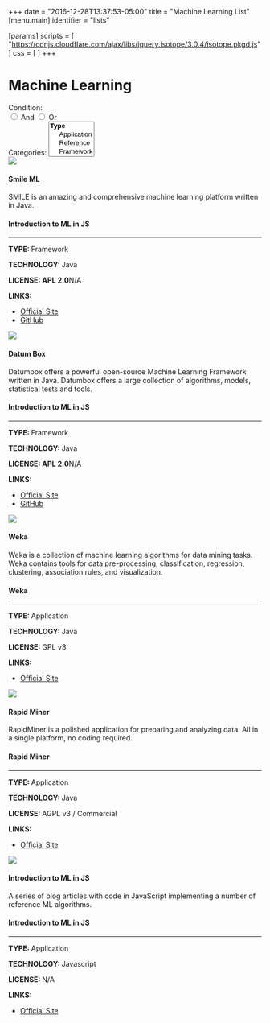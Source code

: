 +++
date = "2016-12-28T13:37:53-05:00"
title = "Machine Learning List"
[menu.main]
  identifier = "lists"

[params]
  scripts = [
    "https://cdnjs.cloudflare.com/ajax/libs/jquery.isotope/3.0.4/isotope.pkgd.js"
  ]
  css = [
  ]
+++

# Machine Learning

<div>
    <label>Condition:</label>
    <div id="operation" class="btn-group" data-toggle="buttons">
        <label class="btn btn-primary">
            <input type="radio" name="options" value="and"> And </input>
        </label>
        <label class="btn btn-primary active">
            <input type="radio" name="options" value="or"> Or </input>
        </label>
    </div>
    <label>Categories:</label>
    <select id="filter-selector" multiple="multiple">
        <optgroup label="Type">
            <option value=".app">Application</option>
            <option value=".reference">Reference</option>
            <option value=".framework">Framework</option>
        </optgroup>
        <optgroup label="Technology">
            <option value=".javascript">Javascript</option>
            <option value=".java">Java</option>
        </optgroup>
    </select>
</div>

<div class="grid">
    <div class="deck java framework">
        <div class="card" onclick="flip(this)">
            <div class="front">
                <img src="/images/lists/ml/smile_ml.png"></img>
                <h4>Smile ML</h4>
                    <p>SMILE is an amazing and comprehensive machine learning platform written in Java.</p>
            </div>
            <div class="back">
                <h4>Introduction to ML in JS</h4>
                <hr>
                <p><strong>TYPE: </strong>Framework</p>
                <p><strong>TECHNOLOGY: </strong>Java</p>
                <p><strong>LICENSE: APL 2.0</strong>N/A</p>
                <p><strong>LINKS:</strong></p>
                <ul>
                    <li><a href="https://haifengl.github.io/smile/">Official Site</a></li>
                    <li><a href="https://github.com/haifengl/smile">GitHub</a></li>
                </ul>
            </div>
        </div>
    </div>
    <div class="deck java framework">
        <div class="card" onclick="flip(this)">
            <div class="front">
                <img src="/images/lists/ml/datum_box.png"></img>
                <h4>Datum Box</h4>
                    <p>Datumbox offers a powerful open-source Machine Learning Framework written in Java.
                    Datumbox offers a large collection of algorithms, models, statistical tests and tools.</p>
            </div>
            <div class="back">
                <h4>Introduction to ML in JS</h4>
                <hr>
                <p><strong>TYPE: </strong>Framework</p>
                <p><strong>TECHNOLOGY: </strong>Java</p>
                <p><strong>LICENSE: APL 2.0</strong>N/A</p>
                <p><strong>LINKS:</strong></p>
                <ul>
                    <li><a href="http://www.datumbox.com/">Official Site</a></li>
                    <li><a href="https://github.com/datumbox">GitHub</a></li>
                </ul>
            </div>
        </div>
    </div>
    <div class="deck java app">
        <div class="card" onclick="flip(this)">
            <div class="front">
                <img src="/images/lists/ml/weka.png"></img>
                <h4>Weka</h4>
                <p>Weka is a collection of machine learning algorithms for data
                    mining tasks. Weka contains tools for data pre-processing,
                    classification, regression, clustering,
                    association rules, and visualization.</p>
            </div>
            <div class="back">
                <h4>Weka</h4>
                <hr>
                <p><strong>TYPE: </strong>Application</p>
                <p><strong>TECHNOLOGY: </strong>Java</p>
                <p><strong>LICENSE: </strong>GPL v3</p>
                <p><strong>LINKS:</strong></p>
                <ul>
                    <li><a href="http://www.cs.waikato.ac.nz/ml/weka/">Official Site</a></li>
                </ul>
            </div>
        </div>
    </div>
    <div class="deck java app">
        <div class="card" onclick="flip(this)">
            <div class="front">
                <img src="/images/lists/ml/rapidminer.png"></img>
                <h4>Rapid Miner</h4>
                <p>RapidMiner is a polished application for preparing and analyzing data.
                    All in a single platform, no coding required.</p>
            </div>
            <div class="back">
                <h4>Rapid Miner</h4>
                <hr>
                <p><strong>TYPE: </strong>Application</p>
                <p><strong>TECHNOLOGY: </strong>Java</p>
                <p><strong>LICENSE: </strong>AGPL v3 / Commercial</p>
                <p><strong>LINKS:</strong></p>
                <ul>
                    <li><a href="https://rapidminer.com/">Official Site</a></li>
                </ul>
            </div>
        </div>
    </div>
    <div class="deck javascript reference">
        <div class="card" onclick="flip(this)">
            <div class="front">
                <img src="/images/lists/ml/ml.png"></img>
                <h4>Introduction to ML in JS</h4>
                <p>A series of blog articles with code in JavaScript implementing a number
                    of reference ML algorithms.</p>
            </div>
            <div class="back">
                <h4>Introduction to ML in JS</h4>
                <hr>
                <p><strong>TYPE: </strong>Application</p>
                <p><strong>TECHNOLOGY: </strong>Javascript</p>
                <p><strong>LICENSE: </strong>N/A</p>
                <p><strong>LINKS:</strong></p>
                <ul>
                    <li><a href="https://www.burakkanber.com/blog/machine-learning-in-other-languages-introduction/">Official
                        Site</a></li>
                </ul>
            </div>
        </div>
    </div>
</div>